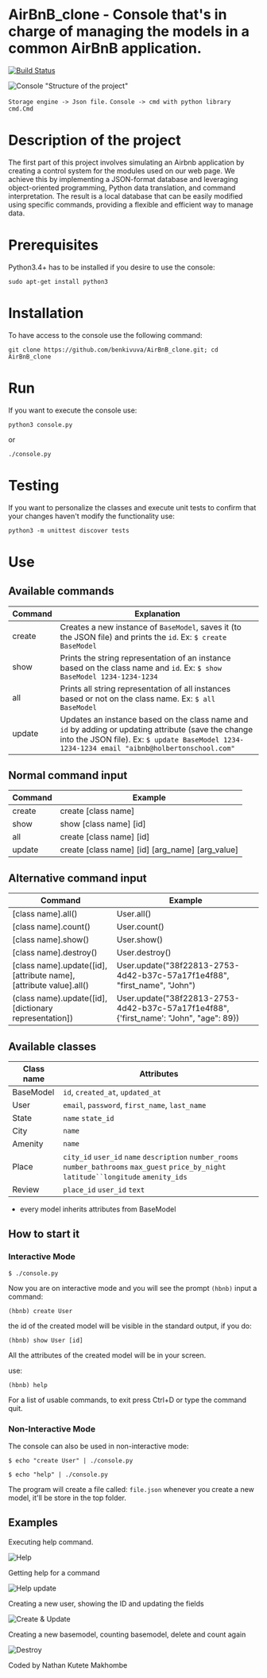 # AirBnB_clone - Console that's in charge of managing the models in a common AirBnB application.
[![Build Status](https://travis-ci.org/joemccann/dillinger.svg?branch=master)](https://travis-ci.org/joemccann/dillinger)

![Console](https://github.com/daorejuela1/AirBnB_clone/blob/master/images/console_airbnb.png)
"Structure of the project"

`Storage engine -> Json file.`
`Console -> cmd with python library cmd.Cmd`

# Description of the project

The first part of this project involves simulating an Airbnb application by creating a control system for the modules used on our web page. We achieve this by implementing a JSON-format database and leveraging object-oriented programming, Python data translation, and command interpretation. The result is a local database that can be easily modified using specific commands, providing a flexible and efficient way to manage data.

# Prerequisites 

Python3.4+ has to be installed if you desire to use the console:
```
sudo apt-get install python3
```

# Installation

To have access to the console use the following command:

```
git clone https://github.com/benkivuva/AirBnB_clone.git; cd AirBnB_clone
```

# Run

If you want to execute the console use:

```
python3 console.py
```
or
```
./console.py
```

# Testing 

If you want to personalize the classes and execute unit tests to confirm that your changes haven't modify the functionality use:

```
python3 -m unittest discover tests
```

# Use

## Available commands
|Command| Explanation |
|--|--|
| create | Creates a new instance of `BaseModel`, saves it (to the JSON file) and prints the `id`. Ex: `$ create BaseModel`  |
| show | Prints the string representation of an instance based on the class name and `id`. Ex: `$ show BaseModel 1234-1234-1234` |
| all | Prints all string representation of all instances based or not on the class name. Ex: `$ all BaseModel` |
| update | Updates an instance based on the class name and `id` by adding or updating attribute (save the change into the JSON file). Ex: `$ update BaseModel 1234-1234-1234 email "aibnb@holbertonschool.com"` |

## Normal command input

|Command| Example|
|--|--|
|create| create [class name] |
|show| show [class name] [id] |
|all| create [class name] [id]|
|update| create [class name] [id] [arg_name] [arg_value]|


## Alternative command input
|Command| Example|
|--|--|
|[class name].all()| User.all() |
|[class name].count()| User.count() |
|[class name].show()| User.show() |
|[class name].destroy()| User.destroy() |
|[class name].update([id], [attribute name], [attribute value].all()| User.update("38f22813-2753-4d42-b37c-57a17f1e4f88", "first_name", "John") |
|(class name).update([id], [dictionary representation])| User.update("38f22813-2753-4d42-b37c-57a17f1e4f88", {'first_name': "John", "age": 89}) |

## Available classes
|Class name| Attributes|
|--|--|
| BaseModel | `id`, `created_at`, `updated_at`  |
| User| `email`, `password`, `first_name`, `last_name` |
| State| `name` `state_id`|
| City| `name`  |
| Amenity | `name` |
| Place | `city_id` `user_id` `name` `description` `number_rooms` `number_bathrooms` `max_guest` `price_by_night` `latitude``longitude` `amenity_ids` |
| Review| `place_id` `user_id` `text` |

* every model inherits attributes from BaseModel

## How to start it

### Interactive Mode
```
$ ./console.py
```

Now you are on interactive mode and you will see the prompt `(hbnb)`
input a command:

```
(hbnb) create User
```
the id of the created model will be visible in the standard output, if you do:

```
(hbnb) show User [id]
```

All the attributes of the created model will be in your screen.

use: 

```
(hbnb) help
```
For a list of usable commands, to exit press Ctrl+D or type the command quit.

### Non-Interactive Mode

The console can also be used in non-interactive mode:

```
$ echo "create User" | ./console.py

$ echo "help" | ./console.py
```

The program will create a file called: `file.json` whenever you create a new model, it'll be store in the top folder.

## Examples

Executing help command.

![Help](https://github.com/daorejuela1/AirBnB_clone/blob/master/images/help.gif)

Getting help for a command

![Help update](https://github.com/daorejuela1/AirBnB_clone/blob/master/images/help%20update.gif)

Creating a new user, showing the ID and updating the fields

![Create & Update](https://github.com/daorejuela1/AirBnB_clone/blob/master/images/create%20user%20and%20update.gif)

Creating a new basemodel, counting basemodel, delete and count again

![Destroy](https://github.com/daorejuela1/AirBnB_clone/blob/master/images/destroy.gif)

Coded by Nathan Kutete Makhombe

